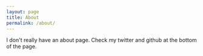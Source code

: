 ```yaml
---
layout: page
title: About
permalink: /about/
---
```


I don't really have an about page.
Check my twitter and github at the bottom of the page.
